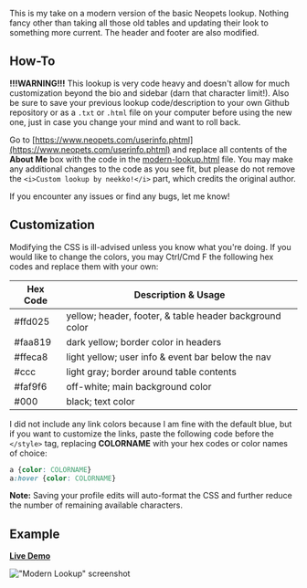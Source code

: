 This is my take on a modern version of the basic Neopets lookup. Nothing fancy other than taking all those old tables and updating their look to something more current. The header and footer are also modified.

## How-To

**!!!WARNING!!!** This lookup is very code heavy and doesn't allow for much customization beyond the bio and sidebar (darn that character limit!). Also be sure to save your previous lookup code/description to your own Github repository or as a `.txt` or `.html` file on your computer before using the new one, just in case you change your mind and want to roll back.

Go to [https://www.neopets.com/userinfo.phtml](https://www.neopets.com/userinfo.phtml) and replace all contents of the **About Me** box with the code in the [modern-lookup.html](https://github.com/neekko/neopets/blob/main/modern-lookup/modern-lookup.html) file. You may make any additional changes to the code as you see fit, but please do not remove the `<i>Custom lookup by neekko!</i>` part, which credits the original author.

If you encounter any issues or find any bugs, let me know!

## Customization
Modifying the CSS is ill-advised unless you know what you're doing. If you would like to change the colors, you may Ctrl/Cmd F the following hex codes and replace them with your own:

| Hex Code | Description & Usage |
| ------------- | ------------- |
| #ffd025  | yellow; header, footer, & table header background color |
| #faa819  | dark yellow; border color in headers |
| #ffeca8  | light yellow; user info & event bar below the nav |
| #ccc  | light gray; border around table contents |
| #faf9f6  | off-white; main background color |
| #000  | black; text color |

I did not include any link colors because I am fine with the default blue, but if you want to customize the links, paste the following code before the `</style>` tag, replacing **COLORNAME** with your hex codes or color names of choice:

```css
a {color: COLORNAME}
a:hover {color: COLORNAME}
```

**Note:** Saving your profile edits will auto-format the CSS and further reduce the number of remaining available characters.

## Example

[**Live Demo**](https://www.neopets.com/userlookup.phtml?user=neekko)

!["Modern Lookup" screenshot](https://imgur.com/F6rnXai.png)